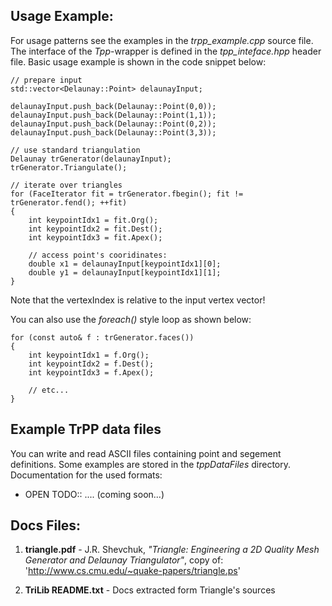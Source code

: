 ## Usage Example:

For usage patterns see the examples in the *trpp_example.cpp* source file. The interface of the *Tpp*-wrapper is defined in the *tpp_inteface.hpp* header file. 
Basic usage example is shown in the code snippet below:

    // prepare input
    std::vector<Delaunay::Point> delaunayInput;
    
    delaunayInput.push_back(Delaunay::Point(0,0));
    delaunayInput.push_back(Delaunay::Point(1,1));
    delaunayInput.push_back(Delaunay::Point(0,2));
    delaunayInput.push_back(Delaunay::Point(3,3));

    // use standard triangulation
    Delaunay trGenerator(delaunayInput);
    trGenerator.Triangulate();

    // iterate over triangles
    for (FaceIterator fit = trGenerator.fbegin(); fit != trGenerator.fend(); ++fit)
    {
        int keypointIdx1 = fit.Org(); 
        int keypointIdx2 = fit.Dest();
        int keypointIdx3 = fit.Apex();

        // access point's cooridinates: 
        double x1 = delaunayInput[keypointIdx1][0];
        double y1 = delaunayInput[keypointIdx1][1];
    }


Note that the vertexIndex is relative to the input vertex vector!


You can also use the *foreach()* style loop as shown below:

    for (const auto& f : trGenerator.faces())
    {
        int keypointIdx1 = f.Org(); 
        int keypointIdx2 = f.Dest();
        int keypointIdx3 = f.Apex();

        // etc...
    }

## Example TrPP data files

You can write and read ASCII files containing point and segement definitions. Some examples are stored in the *tppDataFiles* directory. Documentation for the used formats:

 - OPEN TODO:: .... (coming soon...)

## Docs Files:
 
1. **triangle.pdf** - J.R. Shevchuk, *"Triangle: Engineering a 2D Quality Mesh Generator and Delaunay Triangulator"*, copy of: 'http://www.cs.cmu.edu/~quake-papers/triangle.ps'

2. **TriLib README.txt** - Docs extracted form Triangle's sources

